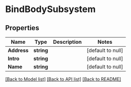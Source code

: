 # BindBodySubsystem

## Properties
Name | Type | Description | Notes
------------ | ------------- | ------------- | -------------
**Address** | **string** |  | [default to null]
**Intro** | **string** |  | [default to null]
**Name** | **string** |  | [default to null]

[[Back to Model list]](../README.md#documentation-for-models) [[Back to API list]](../README.md#documentation-for-api-endpoints) [[Back to README]](../README.md)

